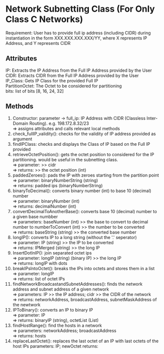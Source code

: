 # Network Subnetting Class (For Only Class C Networks)
Requirement: User has to provide full ip address (including CIDR) during instantiation in the form XXX.XXX.XXX.XXX/YY, where X represents IP Address, and Y represents CIDR

Attributes
---------------
IP: Extracts the IP Address from the Full IP Address provided by the User  
CIDR: Extracts CIDR from the Full IP Address provided by the User  
IP_Class: Gets IP Class for the provided Full IP  
PartitionOctet: The Octet to be considered for partitioning   
bits: list of bits  [8, 16, 24, 32]  


Methods
--------------

1. Constructor: parameter -> full_ip: IP Address with CIDR (Classless Inter-Domain Routing). e.g. 198.172.8.32/23  
  => assigns attributes and calls relevant local methods  
2. check_fullIP_validity(): checks for the validity of IP address provided as argument  
3. findIPClass: checks and displays the Class of IP based on the Full IP provided    
4. retrieveOctetPosition(): gets the octet position to considered for the IP partitioning. would be useful in the subnetting class.  
  => parameter: >> cidr  
  => returns: >> the octet position (int)  
5. paddedZeroes(): pads the IP with zeroes starting from the partition point  
  => parameter: binaryNumberString (string)  
  => returns: padded ips (binaryNumberString)  
6. binaryToDecimal(): converts binary number (int) to base 10 (decimal) number  
  => parameter: binaryNumber (int)  
  => returns: decimalNumber (int)  
7. convertDecimalToAnotherBase(): converts base 10 (decimal) number to a given base numbber  
  => parameters: baseNumber (int) >> the base to convert to decimal number to
                numberToConvert (int) >> the number to be converted  
  => returns: baseString (string) >> the converted base number  
8. longIP(): converts IP to a long string (without the '.' seperator)  
  => parameter: IP (string) >> the IP to be converted    
  => returns: IPMerged (string) >> the long IP  
9. InsertDotInIP(): join separated octet ips  
    => parameter: longIP (string) (binary IP) >> the long IP  
   => returns: longIP with dots  
10. breakIPsIntoOctet(): breaks the IPs into octets and stores them in a list  
    => parameter: longIP  
    => returns: list of octet IPs  
11. findNetworkBroadcastandSubnetAddresses(): finds the network address and subnet address of a given network  
    => parameters: IP >> the IP address; cidr >> the CIDR of the network  
    => returns: networkAddress, broadcastAddress, subnetMaskAddress of the newtwork  
12. IPToBinary(): converts an IP to binary IP  
    => parameter: IP  
    => returns: binaryIP (string), octetList (List)  
13. findHostRange(): find the hosts in a network  
    => parameters: networkAddress; broadcastAddress  
    => returns: hosts  
14. replaceLastOctet(): replaces the last octet of an IP with last octets of the host IPs
    parameters: IP; newOctet
    returns: 
   
  
